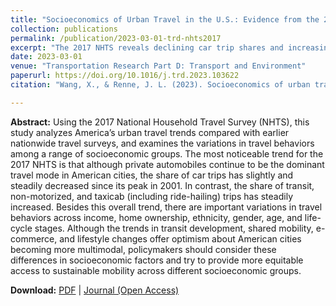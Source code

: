 ```yaml
---
title: "Socioeconomics of Urban Travel in the U.S.: Evidence from the 2017 NHTS"
collection: publications
permalink: /publication/2023-03-01-trd-nhts2017
excerpt: "The 2017 NHTS reveals declining car trip shares and increasing sustainable mode shares, with notable variations across socioeconomic factors."
date: 2023-03-01
venue: "Transportation Research Part D: Transport and Environment"
paperurl: https://doi.org/10.1016/j.trd.2023.103622
citation: "Wang, X., & Renne, J. L. (2023). Socioeconomics of urban travel in the US: Evidence from the 2017 NHTS. <i>Transportation Research Part D: Transport and Environment, 116 </i>, 103622."

---
```


**Abstract:**
Using the 2017 National Household Travel Survey (NHTS), this study analyzes America’s urban travel trends compared with earlier nationwide travel surveys, and examines the variations in travel behaviors among a range of socioeconomic groups. The most noticeable trend for the 2017 NHTS is that although private automobiles continue to be the dominant travel mode in American cities, the share of car trips has slightly and steadily decreased since its peak in 2001. In contrast, the share of transit, non-motorized, and taxicab (including ride-hailing) trips has steadily increased. Besides this overall trend, there are important variations in travel behaviors across income, home ownership, ethnicity, gender, age, and life-cycle stages. Although the trends in transit development, shared mobility, e-commerce, and lifestyle changes offer optimism about American cities becoming more multimodal, policymakers should consider these differences in socioeconomic factors and try to provide more equitable access to sustainable mobility across different socioeconomic groups.

**Download:** [PDF](https://xizewang.github.io/files/2023-03-01-trd-nhts_2017.pdf) \| [Journal (Open Access)](https://doi.org/10.1016/j.trd.2023.103622)
